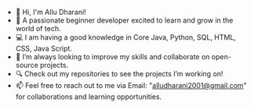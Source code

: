 
- 👋 Hi, I'm Allu Dharani!  
- 🚀 A passionate beginner developer excited to learn and grow in the world of tech.  
- 💻 I am having a good knowledge in Core Java, Python, SQL, HTML, CSS, Java Script.  
- 🌱 I’m always looking to improve my skills and collaborate on open-source projects.  
- 🔍 Check out my repositories to see the projects I’m working on!  
- 📫 Feel free to reach out to me via Email: "alludharani2001@gmail.com" for collaborations and learning opportunities.


